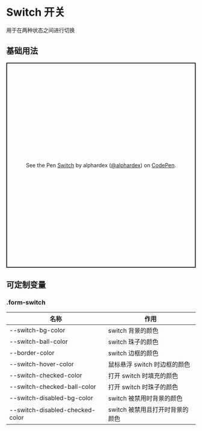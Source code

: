 # Switch 开关

用于在两种状态之间进行切换

## 基础用法

<p class="codepen" data-height="265" data-theme-id="dark" data-default-tab="html,result" data-user="alphardex" data-slug-hash="MWwZrdm" style="height: 545px; box-sizing: border-box; display: flex; align-items: center; justify-content: center; border: 2px solid; margin: 1em 0; padding: 1em;" data-pen-title="Switch">
  <span>See the Pen <a href="https://codepen.io/alphardex/pen/MWwZrdm">
  Switch</a> by alphardex (<a href="https://codepen.io/alphardex">@alphardex</a>)
  on <a href="https://codepen.io">CodePen</a>.</span>
</p>
<script async src="https://static.codepen.io/assets/embed/ei.js"></script>

## 可定制变量

### .form-switch

| 名称                            | 作用                            |
| ------------------------------- | ------------------------------- |
| --switch-bg-color               | switch 背景的颜色               |
| --switch-ball-color             | switch 珠子的颜色               |
| --border-color                  | switch 边框的颜色               |
| --switch-hover-color            | 鼠标悬浮 switch 时边框的颜色    |
| --switch-checked-color          | 打开 switch 时填充的颜色        |
| --switch-checked-ball-color     | 打开 switch 时珠子的颜色        |
| --switch-disabled-bg-color      | switch 被禁用时背景的颜色       |
| --switch-disabled-checked-color | switch 被禁用且打开时背景的颜色 |
